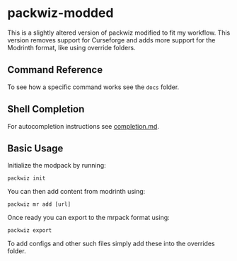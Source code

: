 # packwiz-modded
This is a slightly altered version of packwiz modified to fit my workflow. This version removes support for Curseforge and adds more support for the Modrinth format, like using override folders.

## Command Reference
To see how a specific command works see the `docs` folder.

## Shell Completion
For autocompletion instructions see [completion.md](docs/completion.md).

## Basic Usage
Initialize the modpack by running:
```
packwiz init
```

You can then add content from modrinth using:
```
packwiz mr add [url]
```

Once ready you can export to the mrpack format using:
```
packwiz export
```

To add configs and other such files simply add these into the overrides folder.